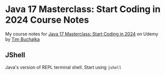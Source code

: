 # Java 17 Masterclass: Start Coding in 2024 Course Notes

My course notes for [Java 17 Masterclass: Start Coding in 2024](https://www.udemy.com/course/java-the-complete-java-developer-course/) on Udemy by [Tim Buchalka](https://www.udemy.com/user/timbuchalka/)

## JShell

Java's version of REPL terminal shell. Start using `jshell`
